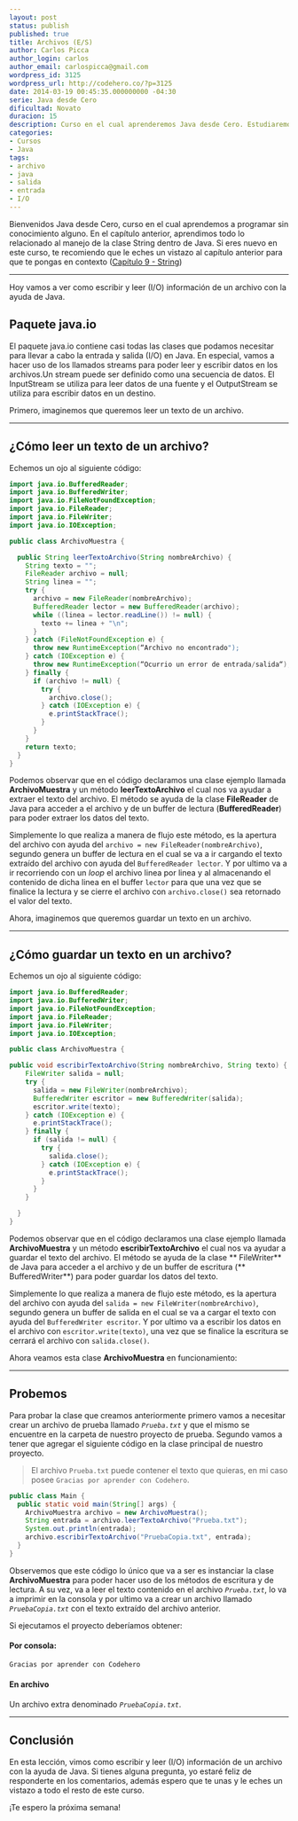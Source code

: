 ```yaml
---
layout: post
status: publish
published: true
title: Archivos (E/S)
author: Carlos Picca
author_login: carlos
author_email: carlospicca@gmail.com
wordpress_id: 3125
wordpress_url: http://codehero.co/?p=3125
date: 2014-03-19 00:45:35.000000000 -04:30
serie: Java desde Cero
dificultad: Novato
duracion: 15
description: Curso en el cual aprenderemos Java desde Cero. Estudiaremos como escribir y leer (I/O) información de un archivo con la ayuda de Java.
categories:
- Cursos
- Java
tags:
- archivo
- java
- salida
- entrada
- I/O
---
```

<p>Bienvenidos Java desde Cero, curso en el cual aprendemos a programar sin conocimiento alguno. En el capítulo anterior, aprendimos todo lo relacionado al manejo de la clase String dentro de Java. Si eres nuevo en este curso, te recomiendo que le eches un vistazo al capítulo anterior para que te pongas en contexto (<a href="http://codehero.co/java-desde-cero-string/">Capítulo 9 - String</a>)</p>

<hr />

<p>Hoy vamos a ver como escribir y leer (I/O) información de un archivo con la ayuda de Java.</p>

<h2>Paquete java.io</h2>

<p>El paquete java.io contiene casi todas las clases que podamos necesitar para llevar a cabo la entrada y salida (I/O) en Java. En especial, vamos a hacer uso de los llamados streams para poder leer y escribir datos en los archivos.Un stream puede ser definido como una secuencia de datos. El InputStream se utiliza para leer datos de una fuente y el OutputStream se utiliza para escribir datos en un destino.</p>

<p>Primero, imaginemos que queremos leer un texto de un archivo.</p>

<hr />

<h2>¿Cómo leer un texto de un archivo?</h2>

<p>Echemos un ojo al siguiente código:</p>

```java
import java.io.BufferedReader;
import java.io.BufferedWriter;
import java.io.FileNotFoundException;
import java.io.FileReader;
import java.io.FileWriter;
import java.io.IOException;

public class ArchivoMuestra {

  public String leerTextoArchivo(String nombreArchivo) {
    String texto = "";
    FileReader archivo = null;
    String linea = "";
    try {
      archivo = new FileReader(nombreArchivo);
      BufferedReader lector = new BufferedReader(archivo);
      while ((linea = lector.readLine()) != null) {
        texto += linea + "\n";
      }
    } catch (FileNotFoundException e) {
      throw new RuntimeException(“Archivo no encontrado");
    } catch (IOException e) {
      throw new RuntimeException(“Ocurrio un error de entrada/salida“);
    } finally {
      if (archivo != null) {
        try {
          archivo.close();
        } catch (IOException e) {
          e.printStackTrace();
        }
      }
    }
    return texto;
  }
}
```

<p>Podemos observar que en el código declaramos una clase ejemplo llamada <strong>ArchivoMuestra</strong> y un método <strong>leerTextoArchivo</strong> el cual nos va ayudar a extraer el texto del archivo. El método se ayuda de la clase <strong>FileReader</strong> de Java para acceder a el archivo y de un buffer de lectura (<strong>BufferedReader</strong>) para poder extraer los datos del texto.</p>

<p>Simplemente lo que realiza a manera de flujo este método, es la apertura del archivo con ayuda del <code>archivo = new FileReader(nombreArchivo)</code>, segundo genera un buffer de lectura en el cual se va a ir cargando el texto extraído del archivo con ayuda del <code>BufferedReader lector</code>. Y por ultimo va a ir recorriendo con un <em>loop</em> el archivo linea por linea y al almacenando el contenido de dicha linea en el buffer <code>lector</code> para que una vez que se finalice la lectura y se cierre el archivo con <code>archivo.close()</code> sea retornado el valor del texto.</p>

<p>Ahora, imaginemos que queremos guardar un texto en un archivo.</p>

<hr />

<h2>¿Cómo guardar un texto en un archivo?</h2>

<p>Echemos un ojo al siguiente código:</p>

```java
import java.io.BufferedReader;
import java.io.BufferedWriter;
import java.io.FileNotFoundException;
import java.io.FileReader;
import java.io.FileWriter;
import java.io.IOException;

public class ArchivoMuestra {

public void escribirTextoArchivo(String nombreArchivo, String texto) {
    FileWriter salida = null;
    try {
      salida = new FileWriter(nombreArchivo);
      BufferedWriter escritor = new BufferedWriter(salida);
      escritor.write(texto);
    } catch (IOException e) {
      e.printStackTrace();
    } finally {
      if (salida != null) {
        try {
          salida.close();
        } catch (IOException e) {
          e.printStackTrace();
        }
      }
    }

  }
}
```

<p>Podemos observar que en el código declaramos una clase ejemplo llamada <strong>ArchivoMuestra</strong> y un método <strong>escribirTextoArchivo</strong> el cual nos va ayudar a guardar el texto del archivo. El método se ayuda de la clase ** FileWriter** de Java para acceder a el archivo y de un buffer de escritura (** BufferedWriter**) para poder guardar los datos del texto.</p>

<p>Simplemente lo que realiza a manera de flujo este método, es la apertura del archivo con ayuda del <code>salida = new FileWriter(nombreArchivo)</code>, segundo genera un buffer de salida en el cual se va a cargar el texto con ayuda del <code>BufferedWriter escritor</code>. Y por ultimo va a escribir los datos en el archivo con <code>escritor.write(texto)</code>, una vez que se finalice la escritura se cerrará el archivo con <code>salida.close()</code>.</p>

<p>Ahora veamos esta clase <strong>ArchivoMuestra</strong> en funcionamiento:</p>

<hr />

<h2>Probemos</h2>

<p>Para probar la clase que creamos anteriormente primero vamos a necesitar crear un archivo de prueba llamado <em><code>Prueba.txt</code></em> y que el mismo se encuentre en la carpeta de nuestro proyecto de prueba. Segundo vamos a tener que agregar el siguiente código en la clase principal de nuestro proyecto.</p>

<blockquote>
  <p>El archivo <code>Prueba.txt</code> puede contener el texto que quieras, en mi caso posee <code>Gracias por aprender con Codehero</code>.</p>
</blockquote>

```java
public class Main {
  public static void main(String[] args) {
    ArchivoMuestra archivo = new ArchivoMuestra();
    String entrada = archivo.leerTextoArchivo("Prueba.txt");
    System.out.println(entrada);
    archivo.escribirTextoArchivo("PruebaCopia.txt", entrada);
  }
}
```

<p>Observemos que este código lo único que va a ser es instanciar la clase <strong>ArchivoMuestra</strong> para poder hacer uso de los métodos de escritura y de lectura. A su vez, va a leer el texto contenido en el archivo <em><code>Prueba.txt</code></em>, lo va a imprimir en la consola y por ultimo va a crear un archivo llamado <em><code>PruebaCopia.txt</code></em> con el texto extraído del archivo anterior.</p>

<p>Si ejecutamos el proyecto deberíamos obtener:</p>

<h4>Por consola:</h4>

```java
Gracias por aprender con Codehero
```

<h4>En archivo</h4>

<p>Un archivo extra denominado <em><code>PruebaCopia.txt</code></em>.</p>

<hr />

<h2>Conclusión</h2>

<p>En esta lección, vimos como escribir y leer (I/O) información de un archivo con la ayuda de Java. Si tienes alguna pregunta, yo estaré feliz de responderte en los comentarios, además espero que te unas y le eches un vistazo a todo el resto de este curso.</p>

<p>¡Te espero la próxima semana!</p>
